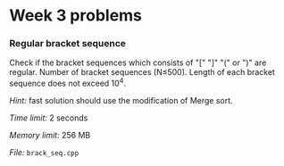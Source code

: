# Week 3 problems

### Regular bracket sequence

Check if the bracket sequences which consists of "[" "]" "(" or ")" are regular.
Number of bracket sequences (N&le;500</sup>). Length of each bracket sequence does not exceed 10<sup>4</sup>. 

*Hint:* fast solution should use the modification of Merge sort.  

*Time limit:* 2 seconds

*Memory limit:* 256 MB

*File:* `brack_seq.cpp`

